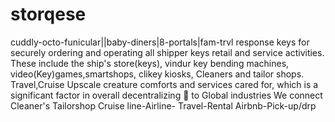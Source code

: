 # storqese
cuddly-octo-funicular||baby-diners|8-portals|fam-trvl
response keys for securely ordering and operating all 
shipper keys 
retail and service activities. These include the ship's
 store(keys), 
vindur key bending machines, video(Key)games,smartshops,
clikey kiosks, 
Cleaners and tailor shops. Travel,Cruise Upscale
creature comforts and services cared for, 
which is a significant factor in overall decentralizing
🔑 to Global industries
We connect
 Cleaner's Tailorshop
Cruise line-Airline- Travel-Rental Airbnb-Pick-up/drp
